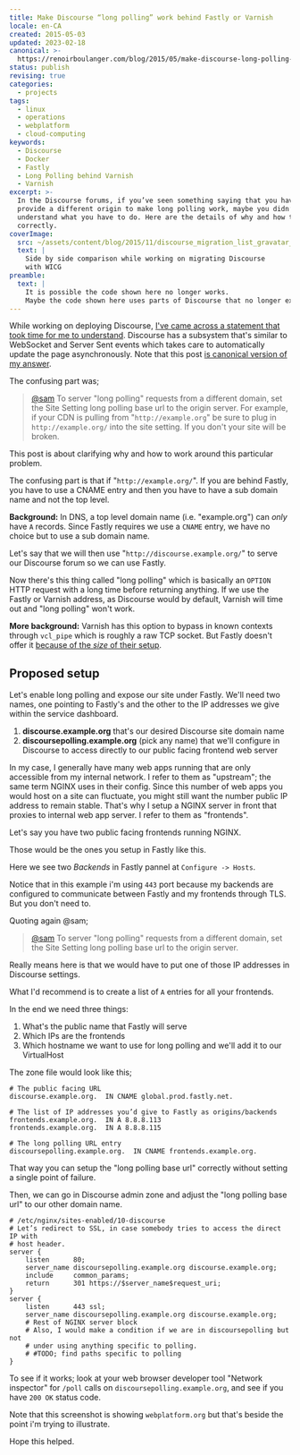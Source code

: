 ```yaml
---
title: Make Discourse “long polling” work behind Fastly or Varnish
locale: en-CA
created: 2015-05-03
updated: 2023-02-18
canonical: >-
  https://renoirboulanger.com/blog/2015/05/make-discourse-long-polling-work-behind-fastly/
status: publish
revising: true
categories:
  - projects
tags:
  - linux
  - operations
  - webplatform
  - cloud-computing
keywords:
  - Discourse
  - Docker
  - Fastly
  - Long Polling behind Varnish
  - Varnish
excerpt: >-
  In the Discourse forums, if you’ve seen something saying that you have to
  provide a different origin to make long polling work, maybe you didn’t
  understand what you have to do. Here are the details of why and how to do it
  correctly.
coverImage:
  src: ~/assets/content/blog/2015/11/discourse_migration_list_gravatar_images.png
  text: |
    Side by side comparison while working on migrating Discourse
    with WICG
preamble:
  text: |
    It is possible the code shown here no longer works.
    Maybe the code shown here uses parts of Discourse that no longer exists.
---
```


While working on deploying Discourse, [I've came across a statement that took
time for me to understand][0]. Discourse has a subsystem that's similar to
WebSocket and Server Sent events which takes care to automatically update the
page asynchronously. Note that this post [is canonical version of my answer][1].

The confusing part was;

> [@sam][2] To server "long polling" requests from a different domain, set the
> Site Setting long polling base url to the origin server. For example, if your
> CDN is pulling from "`http://example.org`" be sure to plug in
> `http://example.org/` into the site setting. If you don't your site will be
> broken.

This post is about clarifying why and how to work around this particular
problem.

The confusing part is that if "`http://example.org/`". If you are behind Fastly,
you have to use a CNAME entry and then you have to have a sub domain name and
not the top level.

**Background:** In DNS, a top level domain name (i.e. "example.org") can _only_
have `A` records. Since Fastly requires we use a `CNAME` entry, we have no
choice but to use a sub domain name.

Let's say that we will then use "`http://discourse.example.org/`" to serve our
Discourse forum so we can use Fastly.

Now there's this thing called "long polling" which is basically an `OPTION` HTTP
request with a long time before returning anything. If we use the Fastly or
Varnish address, as Discourse would by default, Varnish will time out and "long
polling" won't work.

**More background:** Varnish has this option to bypass in known contexts through
`vcl_pipe` which is roughly a raw TCP socket. But Fastly doesn't offer it
[because of the _size_ of their setup][3].

## Proposed setup

Let's enable long polling and expose our site under Fastly. We'll need two
names, one pointing to Fastly's and the other to the IP addresses we give within
the service dashboard.

1. **discourse.example.org** that's our desired Discourse site domain name
2. **discoursepolling.example.org** (pick any name) that we'll configure in
   Discourse to access directly to our public facing frontend web server

In my case, I generally have many web apps running that are only accessible from
my internal network. I refer to them as "upstream"; the same term NGINX uses in
their config. Since this number of web apps you would host on a site can
fluctuate, you might still want the number public IP address to remain stable.
That's why I setup a NGINX server in front that proxies to internal web app
server. I refer to them as "frontends".

Let's say you have two public facing frontends running NGINX.

Those would be the ones you setup in Fastly like this.

<app-image style="float:unset;" src="~/assets/content/blog/2015/04/discuss-fastly-origins.png" figcaption="Fastly service configuration, at Hosts tab">
</app-image>

Here we see two _Backends_ in Fastly pannel at `Configure -> Hosts`.

Notice that in this example i'm using `443` port because my backends are
configured to communicate between Fastly and my frontends through TLS. But you
don't need to.

Quoting again @sam;

> [@sam][2] To server "long polling" requests from a different domain, set the
> Site Setting long polling base url to the origin server.

Really means here is that we would have to put one of those IP addresses in
Discourse settings.

What I'd recommend is to create a list of `A` entries for all your frontends.

In the end we need three things:

1. What's the public name that Fastly will serve
2. Which IPs are the frontends
3. Which hostname we want to use for long polling and we'll add it to our
   VirtualHost

The zone file would look like this;

```dns-zone-file
# The public facing URL
discourse.example.org.  IN CNAME global.prod.fastly.net.

# The list of IP addresses you’d give to Fastly as origins/backends
frontends.example.org.  IN A 8.8.8.113
frontends.example.org.  IN A 8.8.8.115

# The long polling URL entry
discoursepolling.example.org.  IN CNAME frontends.example.org.
```

That way you can setup the "long polling base url" correctly without setting a
single point of failure.

<app-image style="float:unset;" src="~/assets/content/blog/2015/05/discourse-polling-ui.png" figcaption="In Discourse admin, adjust long polling base url setting">
</app-image>

Then, we can go in Discourse admin zone and adjust the "long polling base url"
to our other domain name.

```nginx
# /etc/nginx/sites-enabled/10-discourse
# Let’s redirect to SSL, in case somebody tries to access the direct IP with
# host header.
server {
    listen      80;
    server_name discoursepolling.example.org discourse.example.org;
    include     common_params;
    return      301 https://$server_name$request_uri;
}
server {
    listen      443 ssl;
    server_name discoursepolling.example.org discourse.example.org;
    # Rest of NGINX server block
    # Also, I would make a condition if we are in discoursepolling but not
    # under using anything specific to polling.
    # #TODO; find paths specific to polling
}
```

To see if it works; look at your web browser developer tool "Network inspector"
for `/poll` calls on `discoursepolling.example.org`, and see if you have
`200 OK` status code.

<app-image style="float:unset;" src="~/assets/content/blog/2015/05/discourse-polling.png" figcaption="Use your web browser developer tools and inspect network traffic to see if requests made to discoursepolling worked">

Note that this screenshot is showing `webplatform.org` but that's beside the
point i'm trying to illustrate.

</app-image>

Hope this helped.

[0]:
  https://meta.discourse.org/t/full-site-cdn-acceleration-for-discourse/21467/4
[1]: https://meta.discourse.org/t/full-site-cdn-acceleration-for-discourse/21467
[2]:
  https://meta.discourse.org/t/full-site-cdn-acceleration-for-discourse/21467/1
[3]: https://community.fastly.com/t/vcl-pipe-heads-up/163

